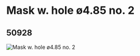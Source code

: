 # Mask w. hole ø4.85 no. 2
## 50928
![Mask w. hole ø4.85 no. 2](https://lc-www-live-s.legocdn.com/media/bricks/5/2/4242305.jpg)